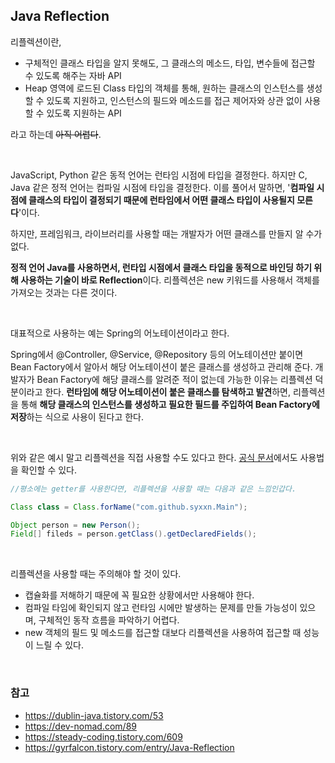 ## Java Reflection

리플렉션이란,

+ 구체적인 클래스 타입을 알지 못해도, 그 클래스의 메소드, 타입, 변수들에 접근할 수 있도록 해주는 자바 API
+ Heap 영역에 로드된 Class 타입의 객체를 통해, 원하는 클래스의 인스턴스를 생성할 수 있도록 지원하고, 인스턴스의 필드와 메소드를 접근 제어자와 상관 없이 사용할 수 있도록 지원하는 API

라고 하는데 ~~아직 어렵다~~.

<br>

JavaScript, Python 같은 동적 언어는 런타임 시점에 타입을 결정한다. 하지만 C, Java 같은 정적 언어는 컴파일 시점에 타입을 결정한다. 이를 풀어서 말하면, '**컴파일 시점에 클래스의 타입이 결정되기 때문에 런타임에서 어떤 클래스 타입이 사용될지 모른다**'이다.

하지만, 프레임워크, 라이브러리를 사용할 때는 개발자가 어떤 클래스를 만들지 알 수가 없다.

**정적 언어 Java를 사용하면서, 런타입 시점에서 클래스 타입을 동적으로 바인딩 하기 위해 사용하는 기술이 바로 Reflection**이다. 리플렉션은 new 키워드를 사용해서 객체를 가져오는 것과는 다른 것이다.

<br>

대표적으로 사용하는 예는 Spring의 어노테이션이라고 한다.

Spring에서 @Controller, @Service, @Repository 등의 어노테이션만 붙이면 Bean Factory에서 알아서 해당 어노테이션이 붙은 클래스를 생성하고 관리해 준다. 개발자가 Bean Factory에 해당 클래스를 알려준 적이 없는데 가능한 이유는 리플렉션 덕분이라고 한다. **런타임에 해당 어노테이션이 붙은 클래스를 탐색하고 발견**하면, 리플렉션을 통해 **해당 클래스의 인스턴스를 생성하고 필요한 필드를 주입하여 Bean Factory에 저장**하는 식으로 사용이 된다고 한다.

<br>

위와 같은 예시 말고 리플렉션을 직접 사용할 수도 있다고 한다. [공식 문서](https://www.baeldung.com/java-reflection)에서도 사용법을 확인할 수 있다.

```java
//평소에는 getter를 사용한다면, 리플렉션을 사용할 때는 다음과 같은 느낌인갑다.

Class class = Class.forName("com.github.syxxn.Main");

Object person = new Person();
Field[] fileds = person.getClass().getDeclaredFields();
```

<br>

리플렉션을 사용할 때는 주의해야 할 것이 있다.

+ 캡슐화를 저해하기 때문에 꼭 필요한 상황에서만 사용해야 한다.
+ 컴파일 타임에 확인되지 않고 런타임 시에만 발생하는 문제를 만들 가능성이 있으며, 구체적인 동작 흐름을 파악하기 어렵다.
+ new 객체의 필드 및 메소드를 접근할 대보다 리플렉션을 사용하여 접근할 때 성능이 느릴 수 있다.

<br>

### 참고

+ https://dublin-java.tistory.com/53
+ https://dev-nomad.com/89
+ https://steady-coding.tistory.com/609
+ https://gyrfalcon.tistory.com/entry/Java-Reflection
